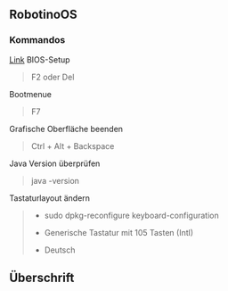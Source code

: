 ## RobotinoOS   
### Kommandos
<a href="#Ankername">Link</a>
BIOS-Setup 
>F2 oder Del 

Bootmenue 
>F7

Grafische Oberfläche beenden 
>Ctrl + Alt + Backspace

Java Version überprüfen
>java -version

Tastaturlayout ändern
> * sudo dpkg-reconfigure keyboard-configuration
>
> * Generische Tastatur mit 105 Tasten (Intl)
>
> * Deutsch

## <a name="Ankername">Überschrift</a>
